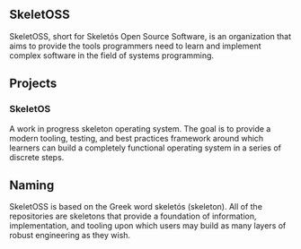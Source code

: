 ## SkeletOSS

SkeletOSS, short for Skeletós Open Source Software, is an organization that aims to provide the tools programmers need to learn and implement complex software in the field of systems programming.

## Projects

### SkeletOS

A work in progress skeleton operating system. The goal is to provide a modern tooling, testing, and best practices framework around which learners can build a completely functional operating system in a series of discrete steps.

## Naming

SkeletOSS is based on the Greek word skeletós (skeleton). All of the repositories are skeletons that provide a foundation of information, implementation, and tooling upon which users may build as many layers of robust engineering as they wish.
